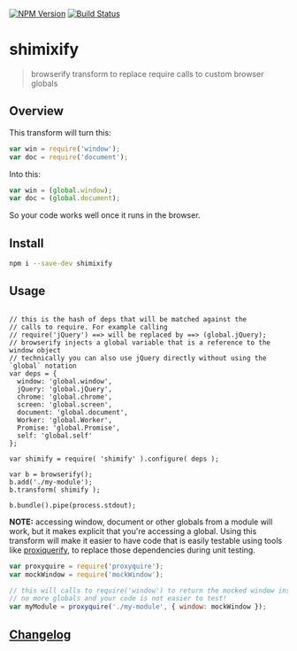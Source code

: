 [![NPM Version](http://img.shields.io/npm/v/shimixify.svg?style=flat)](https://npmjs.org/package/shimixify)
[![Build Status](http://img.shields.io/travis/royriojas/shimixify.svg?style=flat)](https://travis-ci.org/royriojas/shimixify)

# shimixify
> browserify transform to replace require calls to custom browser globals

## Overview
This transform will turn this: 

```javascript
var win = require('window');
var doc = require('document'); 
```

Into this:

```javascript
var win = (global.window);
var doc = (global.document);
```

So your code works well once it runs in the browser.

## Install

```bash
npm i --save-dev shimixify
```

## Usage

```

// this is the hash of deps that will be matched against the 
// calls to require. For example calling 
// require('jQuery') ==> will be replaced by ==> (global.jQuery);
// browserify injects a global variable that is a reference to the window object
// technically you can also use jQuery directly without using the `global` notation
var deps = {
  window: 'global.window',
  jQuery: 'global.jQuery',
  chrome: 'global.chrome',
  screen: 'global.screen',
  document: 'global.document',
  Worker: 'global.Worker',
  Promise: 'global.Promise',
  self: 'global.self'
};

var shimify = require( 'shimify' ).configure( deps );

var b = browserify();
b.add('./my-module');
b.transform( shimify );

b.bundle().pipe(process.stdout);
```


**NOTE:** accessing window, document or other globals from a module will work, but it makes explicit that 
you're accessing a global. Using this transform will make it easier to have code that is easily testable 
using tools like [proxiquerify](https://www.npmjs.com/package/proxyquire), to replace those dependencies 
during unit testing.
 
```javascript
var proxyquire = require('proxyquire');
var mockWindow = require('mockWindow');

// this will calls to require('window') to return the mocked window instance!
// no more globals and your code is not easier to test!
var myModule = proxyquire('./my-module', { window: mockWindow });
```

## [Changelog](./changelog.md)

